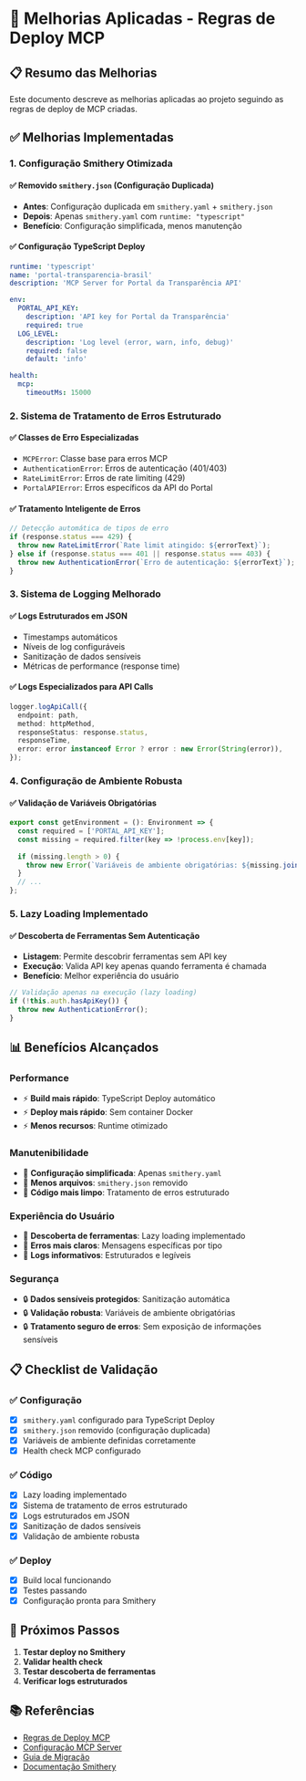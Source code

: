 # 🚀 Melhorias Aplicadas - Regras de Deploy MCP

## 📋 Resumo das Melhorias

Este documento descreve as melhorias aplicadas ao projeto seguindo as regras de deploy de MCP criadas.

## ✅ Melhorias Implementadas

### 1. **Configuração Smithery Otimizada**

#### ✅ Removido `smithery.json` (Configuração Duplicada)

- **Antes**: Configuração duplicada em `smithery.yaml` + `smithery.json`
- **Depois**: Apenas `smithery.yaml` com `runtime: "typescript"`
- **Benefício**: Configuração simplificada, menos manutenção

#### ✅ Configuração TypeScript Deploy

```yaml
runtime: 'typescript'
name: 'portal-transparencia-brasil'
description: 'MCP Server for Portal da Transparência API'

env:
  PORTAL_API_KEY:
    description: 'API key for Portal da Transparência'
    required: true
  LOG_LEVEL:
    description: 'Log level (error, warn, info, debug)'
    required: false
    default: 'info'

health:
  mcp:
    timeoutMs: 15000
```

### 2. **Sistema de Tratamento de Erros Estruturado**

#### ✅ Classes de Erro Especializadas

- `MCPError`: Classe base para erros MCP
- `AuthenticationError`: Erros de autenticação (401/403)
- `RateLimitError`: Erros de rate limiting (429)
- `PortalAPIError`: Erros específicos da API do Portal

#### ✅ Tratamento Inteligente de Erros

```typescript
// Detecção automática de tipos de erro
if (response.status === 429) {
  throw new RateLimitError(`Rate limit atingido: ${errorText}`);
} else if (response.status === 401 || response.status === 403) {
  throw new AuthenticationError(`Erro de autenticação: ${errorText}`);
}
```

### 3. **Sistema de Logging Melhorado**

#### ✅ Logs Estruturados em JSON

- Timestamps automáticos
- Níveis de log configuráveis
- Sanitização de dados sensíveis
- Métricas de performance (response time)

#### ✅ Logs Especializados para API Calls

```typescript
logger.logApiCall({
  endpoint: path,
  method: httpMethod,
  responseStatus: response.status,
  responseTime,
  error: error instanceof Error ? error : new Error(String(error)),
});
```

### 4. **Configuração de Ambiente Robusta**

#### ✅ Validação de Variáveis Obrigatórias

```typescript
export const getEnvironment = (): Environment => {
  const required = ['PORTAL_API_KEY'];
  const missing = required.filter(key => !process.env[key]);
  
  if (missing.length > 0) {
    throw new Error(`Variáveis de ambiente obrigatórias: ${missing.join(', ')}`);
  }
  // ...
};
```

### 5. **Lazy Loading Implementado**

#### ✅ Descoberta de Ferramentas Sem Autenticação

- **Listagem**: Permite descobrir ferramentas sem API key
- **Execução**: Valida API key apenas quando ferramenta é chamada
- **Benefício**: Melhor experiência do usuário

```typescript
// Validação apenas na execução (lazy loading)
if (!this.auth.hasApiKey()) {
  throw new AuthenticationError();
}
```

## 📊 Benefícios Alcançados

### Performance

- ⚡ **Build mais rápido**: TypeScript Deploy automático
- ⚡ **Deploy mais rápido**: Sem container Docker
- ⚡ **Menos recursos**: Runtime otimizado

### Manutenibilidade

- 🔧 **Configuração simplificada**: Apenas `smithery.yaml`
- 🔧 **Menos arquivos**: `smithery.json` removido
- 🔧 **Código mais limpo**: Tratamento de erros estruturado

### Experiência do Usuário

- 🎯 **Descoberta de ferramentas**: Lazy loading implementado
- 🎯 **Erros mais claros**: Mensagens específicas por tipo
- 🎯 **Logs informativos**: Estruturados e legíveis

### Segurança

- 🔒 **Dados sensíveis protegidos**: Sanitização automática
- 🔒 **Validação robusta**: Variáveis de ambiente obrigatórias
- 🔒 **Tratamento seguro de erros**: Sem exposição de informações sensíveis

## 📋 Checklist de Validação

### ✅ Configuração

- [x] `smithery.yaml` configurado para TypeScript Deploy
- [x] `smithery.json` removido (configuração duplicada)
- [x] Variáveis de ambiente definidas corretamente
- [x] Health check MCP configurado

### ✅ Código

- [x] Lazy loading implementado
- [x] Sistema de tratamento de erros estruturado
- [x] Logs estruturados em JSON
- [x] Sanitização de dados sensíveis
- [x] Validação de ambiente robusta

### ✅ Deploy

- [x] Build local funcionando
- [x] Testes passando
- [x] Configuração pronta para Smithery

## 🎯 Próximos Passos

1. **Testar deploy no Smithery**
2. **Validar health check**
3. **Testar descoberta de ferramentas**
4. **Verificar logs estruturados**

## 📚 Referências

- [Regras de Deploy MCP](.cursor/rules/smithery-deployments.mdc)
- [Configuração MCP Server](.cursor/rules/mcp-server-config.mdc)
- [Guia de Migração](.cursor/rules/migration-guide.mdc)
- [Documentação Smithery](https://smithery.ai/docs/build/deployments)
